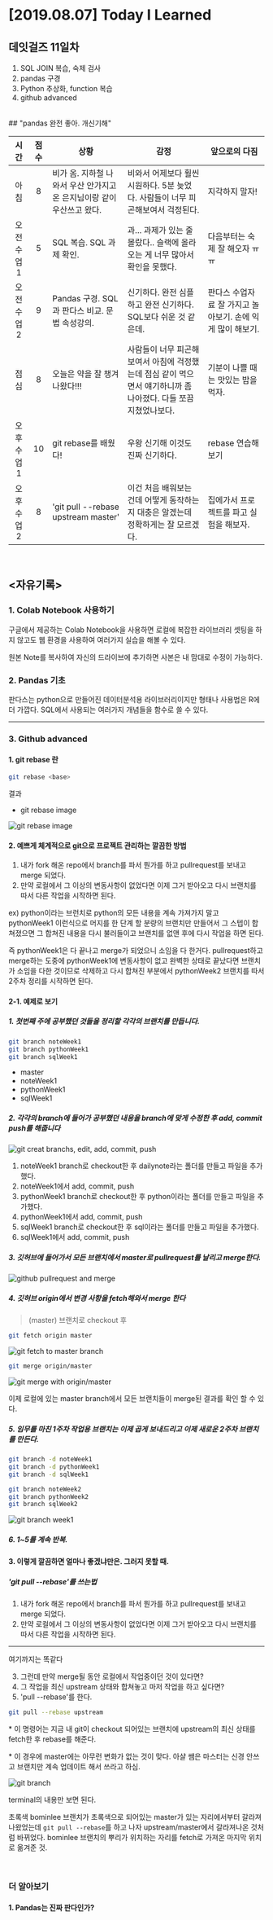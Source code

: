 # [2019.08.07] Today I Learned
## 데잇걸즈 11일차

1. SQL JOIN 복습, 숙제 검사
2. pandas 구경
3. Python 추상화, function 복습
4. github advanced
<br>
## "pandas 완전 좋아. 개신기해"

|시간|점수|상황 | 감정 | 앞으로의 다짐|
|:---:|:---:|---|---|---|
|아침|8|비가 옴. 지하철 나와서 우산 안가지고 온 은지님이랑 같이 우산쓰고 왔다.|비와서 어제보다 훨씬 시원하다. 5분 늦었다. 사람들이 너무 피곤해보여서 걱정된다.|지각하지 말자!|
|오전 수업1|5|SQL 복습. SQL 과제 확인.|과... 과제가 있는 줄 몰랐다.. 슬랙에 올라오는 게 너무 많아서 확인을 못했다.|다음부터는 숙제 잘 해오자 ㅠㅠ|
|오전 수업2|9|Pandas 구경. SQL과 판다스 비교. 문법 속성강의.|신기하다. 완전 심플하고 완전 신기하다. SQL보다 쉬운 것 같은데.|판다스 수업자료 잘 가지고 놀아보기. 손에 익게 많이 해보기.|
|점심|8|오늘은 약을 잘 챙겨나왔다!!!|사람들이 너무 피곤해보여서 아침에 걱정했는데 점심 같이 먹으면서 얘기하니까 좀 나아졌다. 다들 쪼끔 지쳤었나보다.|기분이 나쁠 때는 맛있는 밥을 먹자.|
|오후 수업 1|10|git rebase를 배웠다!|우왕 신기해 이것도 진짜 신기하다.|rebase 연습해보기|
|오후 수업 2|8|'git pull --rebase upstream master'|이건 처음 배워보는 건데 어떻게 동작하는지 대충은 알겠는데 정확하게는 잘 모르겠다.|집에가서 프로젝트를 파고 실험을 해보자.|


<br>

## <자유기록>

### 1. Colab Notebook 사용하기

구글에서 제공하는 Colab Notebook을 사용하면 로컬에 복잡한 라이브러리 셋팅을 하지 않고도 웹 환경을 사용하여 여러가지 실습을 해볼 수 있다.

원본 Note를 복사하여 자신의 드라이브에 추가하면 사본은 내 맘대로 수정이 가능하다.

### 2. Pandas 기초

판다스는 python으로 만들어진 데이터분석용 라이브러리이지만 형태나 사용법은 R에 더 가깝다. SQL에서 사용되는 여러가지 개념들을 함수로 쓸 수 있다.

---


### 3. Github advanced

#### 1. git rebase 란


```bash
git rebase <base>

```
결과

* git rebase image

![git rebase image](./git-rebasing-example.png)

#### 2. 예쁘게 체계적으로 git으로 프로젝트 관리하는 깔끔한 방법

1. 내가 fork 해온 repo에서 branch를 파서 뭔가를 하고 pullrequest를 보내고 merge 되었다.
2. 만약 로컬에서 그 이상의 변동사항이 없었다면 이제 그거 받아오고 다시 브랜치를 따서 다른 작업을 시작하면 된다.

ex) python이라는 브런치로 python의 모든 내용을 계속 가져가지 말고 pythonWeek1 이런식으로 머지를 한 단계 할 분량의 브랜치만 만들어서 그 스텝이 합쳐졌으면 그 합쳐진 내용을 다시 불러들이고 브랜치를 없앤 후에 다시 작업을 하면 된다.

즉 pythonWeek1은 다 끝나고 merge가 되었으니 소임을 다 한거다. pullrequest하고 merge하는 도중에 pythonWeek1에 변동사항이 없고 완벽한 상태로 끝났다면 브랜치가 소임을 다한 것이므로 삭제하고 다시 합쳐진 부분에서 pythonWeek2 브랜치를 따서 2주차 정리를 시작하면 된다.

#### 2-1. 예제로 보기

##### 1. 첫번째 주에 공부했던 것들을 정리할 각각의 브랜치를 만듭니다.

```bash
git branch noteWeek1
git branch pythonWeek1
git branch sqlWeek1
```

* master
* noteWeek1
* pythonWeek1
* sqlWeek1

##### 2. 각각의 branch에 들어가 공부했던 내용을 branch에 맞게 수정한 후 add, commit push를 해줍니다

![git creat branchs, edit, add, commit, push](./ex-clear-1.png)

1. noteWeek1 branch로 checkout한 후 dailynote라는 폴더를 만들고 파일을 추가했다.
2. noteWeek1에서 add, commit, push 
3. pythonWeek1 branch로 checkout한 후 python이라는 폴더를 만들고 파일을 추가했다.
4. pythonWeek1에서 add, commit, push
5. sqlWeek1 branch로 checkout한 후 sql이라는 폴더를 만들고 파일을 추가했다.
6. sqlWeek1에서 add, commit, push

##### 3. 깃허브에 들어가서 모든 브랜치에서 master로 pullrequest를 날리고 merge한다.

![github pullrequest and merge](./ex-clear-2.png)

##### 4. 깃허브 origin에서 변경 사항을 fetch해와서 merge 한다

> (master) 브랜치로 checkout 후

```bash
git fetch origin master
```
![git fetch to master branch](./ex-clear-3.png)

```bash
git merge origin/master
```

![git merge with origin/master](./ex-clear-4.png)

이제 로컬에 있는 master branch에서 모든 브랜치들이 merge된 결과를 확인 할 수 있다.

##### 5. 임무를 마친 1주차 작업용 브랜치는 이제 곱게 보내드리고 이제 새로운 2주차 브랜치를 만든다.

```bash
git branch -d noteWeek1
git branch -d pythonWeek1
git branch -d sqlWeek1
```

```bash
git branch noteWeek2
git branch pythonWeek2
git branch sqlWeek2
```

![git branch week1](./ex-clear-5.png)

##### 6. 1~5를 계속 반복.



#### 3. 이렇게 깔끔하면 얼마나 좋겠냐만은. 그러지 못할 때.
##### 'git pull --rebase'를 쓰는법

1. 내가 fork 해온 repo에서 branch를 파서 뭔가를 하고 pullrequest를 보내고 merge 되었다.
2. 만약 로컬에서 그 이상의 변동사항이 없었다면 이제 그거 받아오고 다시 브랜치를 따서 다른 작업을 시작하면 된다.
--------
여기까지는 똑같다

3. 그런데 만약 merge될 동안 로컬에서 작업중이던 것이 있다면?
4. 그 작업을 최신 upstream 상태와 합쳐놓고 마저 작업을 하고 싶다면?
5. 'pull --rebase'를 한다.
```bash
git pull --rebase upstream
```
\* 이 명령어는 지금 내 git이 checkout 되어있는 브랜치에 upstream의 최신 상태를 fetch한 후 rebase를 해준다. 

\* 이 경우에 master에는 아무런 변화가 없는 것이 맞다. 아샬 쌤은 마스터는 신경 안쓰고 브랜치만 계속 업데이트 해서 쓰라고 하심. 

![git branch ](./ex-pull-rebase.png)

terminal의 내용만 보면 된다.

초록색 bominlee 브랜치가 초록색으로 되어있는 master가 있는 자리에서부터 갈라져 나왔었는데 `git pull --rebase`를 하고 나자 upstream/master에서 갈라져나온 것처럼 바뀌었다. bominlee 브랜치의 뿌리가 위치하는 자리를 fetch로 가져온 마지막 위치로 옮겨준 것.


<br>

### 더 알아보기

#### 1. Pandas는 진짜 판다인가?